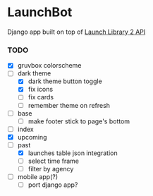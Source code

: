 # LaunchBot

Django app built on top of [Launch Library 2 API](https://ll.thespacedevs.com/docs/)  

### TODO
- [x] gruvbox colorscheme
- [ ] dark theme
  - [x] dark theme button toggle
  - [x] fix icons
  - [ ] fix cards
  - [ ] remember theme on refresh
- [ ] base
  - [ ] make footer stick to page's bottom
- [ ] index
- [x] upcoming
- [ ] past
  - [x] launches table json integration
  - [ ] select time frame
  - [ ] filter by agency
- [ ] mobile app(?)
  - [ ] port django app?